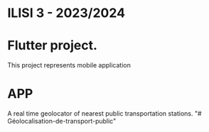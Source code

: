 # ILISI 3 - 2023/2024

# Flutter project.
This project represents   mobile application

# APP
A real time geolocator of nearest public transportation stations.
"# Géolocalisation-de-transport-public" 

